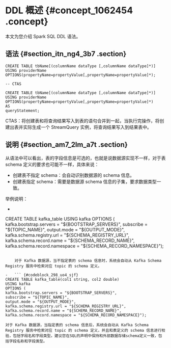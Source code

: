 # DDL 概述 {#concept_1062454 .concept}

本文为您介绍 Spark SQL DDL 语法。

## 语法 {#section_itn_ng4_3b7 .section}

``` {#codeblock_txd_5sb_gvj}
CREATE TABLE tbName[(columnName dataType [,columnName dataType]*)]
USING providerName
OPTIONS(propertyName=propertyValue[,propertyName=propertyValue]*);
```

``` {#codeblock_vkg_mny_umi}
-- CTAS

CREATE TABLE tbName[(columnName dataType [,columnName dataType]*)]
USING providerName
OPTIONS(propertyName=propertyValue[,propertyName=propertyValue]*)
AS
queryStatement;
```

CTAS：将创建表和将查询结果写入到表的语句合并到一起，当执行完操作，将创建出表并实际生成一个 StreamQuery 实例，将查询结果写入到结果表中。

## 说明 {#section_am7_2lm_a7t .section}

从语法中可以看出，表的字段信息是可选的，也就是说数据源实现不一样，对于表 schema 定义的要求也可能不一样，具体来说：

-   创建表不指定 schema：会自动识别数据源的 schema 信息。
-   创建表指定 schema：需要是数据源 schema 信息的子集，要求数据类型一致。

举例说明：

-   ``` {#codeblock_50d_q3d_g5m}
CREATE TABLE kafka_table 
USING kafka 
OPTIONS (
kafka.bootstrap.servers = "${BOOTSTRAP_SERVERS}",
subscribe = "${TOPIC_NAME}",
output.mode = "${OUTPUT_MODE}",
kafka.schema.registry.url = "${SCHEMA_REGISTRY_URL}",
kafka.schema.record.name = "${SCHEMA_RECORD_NAME}",
kafka.schema.record.namespace = "${SCHEMA_RECORD_NAMESPACE}");
```

    对于 Kafka 数据源，当不指定表的 schema 信息时，系统会自动从 Kafka Schema Registry 服务中检索对应 topic 的 schema 定义。

-   ``` {#codeblock_298_uo4_sjf}
CREATE TABLE kafka_table(col1 string, col2 double)
USING kafka 
OPTIONS (
kafka.bootstrap.servers = "${BOOTSTRAP_SERVERS}",
subscribe = "${TOPIC_NAME}",
output.mode = "${OUTPUT_MODE}",
kafka.schema.registry.url = "${SCHEMA_REGISTRY_URL}",
kafka.schema.record.name = "${SCHEMA_RECORD_NAME}",
kafka.schema.record.namespace = "${SCHEMA_RECORD_NAMESPACE}");
```

    对于 Kafka 数据源，当指定表的 schema 信息后，系统会自动从 Kafka Schema Registry 服务中检索对应 topic 的 schema 定义，并且和表定义的 schema 信息进行校验，包括字段名和字段类型。建议您在SQL的声明中保持和外部数据存储schema定义一致，包括字段名称和字段类型。


